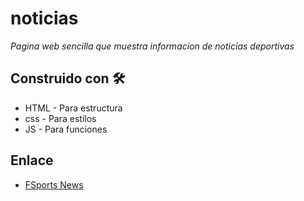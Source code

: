 # noticias

_Pagina web sencilla que muestra informacion de noticias deportivas_

## Construido con 🛠️

* HTML - Para estructura
* css - Para estilos
* JS - Para funciones

## Enlace 
* [FSports News](https://marvelapiapp.netlify.app)

